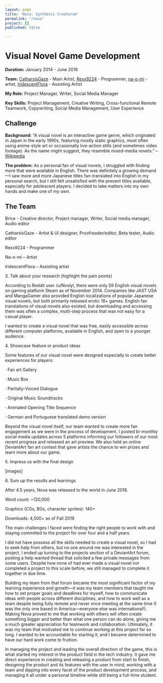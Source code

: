 ```yaml
---
layout: page
title: 'Nova: Synthesis Creaturum'
permalink: "/nova"
project: []
published: false

---
```

# Visual Novel Game Development

**Duration:** January 2014 - June 2018

**Team:** [CatharsisGaze](https://www.deviantart.com/catharsisgaze) - Main Artist, [Rexx9224](http://rexx9224.deviantart.com/) - Programmer, [na-o-mi](http://na-o-mi.deviantart.com/) - artist, [IridescentFlora](https://www.deviantart.com/iridescentflora) - Assisting Artist

**My Role:‍** Project Manager, Writer, Social Media Manager

**Key Skills:** Project Management, Creative Writing, Cross-functional Remote Teamwork, Copywriting, Social Media Management, User Experience

## Challenge

**Background:** “A visual novel is an interactive game genre, which originated in Japan in the early 1990s, featuring mostly static graphics, most often using anime-style art or occasionally live-action stills (and sometimes video footage). As the name might suggest, they resemble mixed-media novels.” – [Wikipedia](https://en.wikipedia.org/wiki/Visual_novel)

**The problem:** As a personal fan of visual novels, I struggled with finding more that were available in English. There was definitely a growing demand—I saw more and more Japanese titles fan-translated into English in my personal search, but I still felt unsatisfied with the present titles available, especially for adolescent players. I decided to take matters into my own hands and make one of my own.

## The Team

Brice - Creative director, Project manager, Writer, Social media manager, Audio editor

CatharsisGaze - Artist & UI designer, Proofreader/editor, Beta tester, Audio editor

Rexx9224 - Programmer

Na-o-mi – Artist

IridescentFlora – Assisting artist

3\. Talk about your research (highlight the pain points)

According to Reddit user /u/Noslyl, there were only 59 English visual novels on gaming platform Steam as of November 2014. Companies like JAST USA and MangaGamer also provided English localizations of popular Japanese visual novels, but both primarily released erotic 18+ games. English fan translations of visual novels also existed, but downloading and accessing them was often a complex, multi-step process that was not easy for a casual player.

I wanted to create a visual novel that was free, easily accessible across different computer platforms, available in English, and open to a younger audience.

4\. Showcase feature or product ideas

Some features of our visual novel were designed especially to create better experiences for players:

· Fan art Gallery

· Music Box

· Partially-Voiced Dialogue

· Original Music Soundtracks

· Animated Opening Title Sequence

· German and Portuguese translated demo version

Beyond the visual novel itself, our team wanted to create more fan engagement as we were in the process of development. I posted bi-monthly social media updates across 5 platforms informing our followers of our most recent progress and released an art preview. We also held an online DeviantArt fan art contest that gave artists the chance to win prizes and learn more about our game.

5\. Impress us with the final design

\[images\]

6\. Sum up the results and learnings

After 4.5 years, Nova was released to the world in June 2018.

Word count: \~120,000

Graphics (CGs, BGs, character sprites): 140+

Downloads: 4,500+ as of Fall 2019

The main challenges I faced were finding the right people to work with and staying committed to the project for over four and a half years.

I did not have possess all the skills needed to create a visual novel, so I had to seek help from others, but no one around me was interested in the project. I ended up turning to the projects section of a DeviantArt forum, posting a help wanted thread that solicited a few private messages from some users. Despite how none of had ever made a visual novel nor completed a project to this scale before, we still managed to complete it together in due time.

Building my team from that forum became the most significant factor of my learning experience and growth—it was my team members that taught me how to set proper goals and deadlines for myself, how to communicate ideas with people across different disciplines, and how to work well as a team despite being fully remote and never once meeting at the same time (I was the only one based in America—everyone else was international!). Making Nova proved to me that working with others will often create something bigger and better than what one person can do alone, giving me a much greater appreciation for teamwork and collaboration. Ultimately, it was my team that motivated me to continue working at this project for so long. I wanted to be accountable for starting it, and I became determined to have our hard work come to fruition.

In managing the project and leading the overall direction of the game, this is what started my interest in the product field in the tech industry. It gave me direct experience in creating and releasing a product from start to finish, designing the product and its features with the user in mind, working with a team and dipping into every facet of the product development process, and managing it all under a personal timeline while still being a full-time student.